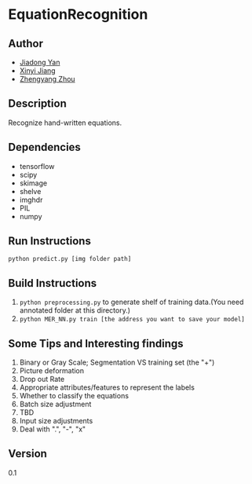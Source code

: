 # EquationRecognition

## Author
- [Jiadong Yan](https://github.com/FrankYan93)  
- [Xinyi Jiang](https://github.com/xyjiang94)  
- [Zhengyang Zhou](https://github.com/zhengyjo)

## Description
Recognize hand-written equations.

## Dependencies
- tensorflow
- scipy
- skimage
- shelve
- imghdr
- PIL
- numpy

## Run Instructions
`python predict.py [img folder path]`

## Build Instructions
1. `python preprocessing.py` to generate shelf of training data.(You need annotated folder at this directory.)  
2. `python MER_NN.py train [the address you want to save your model]`

## Some Tips and Interesting findings
1. Binary or Gray Scale; Segmentation VS training set (the "+")
2. Picture deformation
3. Drop out Rate
4. Appropriate attributes/features to represent the labels
5. Whether to classify the equations
6. Batch size adjustment
7. TBD
8. Input size adjustments
9. Deal with ".", "-", "x"

## Version
0.1

